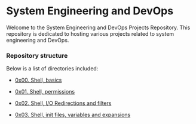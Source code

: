 # System Engineering and DevOps

Welcome to the System Engineering and DevOps Projects Repository.
This repository is dedicated to hosting various projects related to system
engineering and DevOps.

### Repository structure

Below is a list of directories included:
* [0x00. Shell, basics](0x00-Shell_basics)

* [0x01. Shell, permissions](0x01-Shell_permissions)

* [0x02. Shell, I/O Redirections and filters](0x02-shell_redirections)

* [0x03. Shell, init files, variables and expansions](0x03-shell_variables_expansions)



